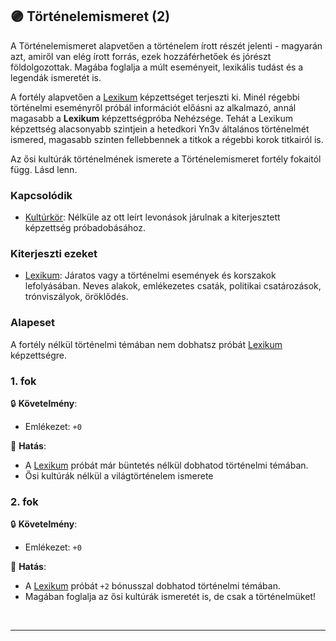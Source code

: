 ## 🟣 Történelemismeret (2)

A Történelemismeret alapvetően a történelem írott részét jelenti - magyarán azt, amiről van elég írott forrás, ezek hozzáférhetőek és jórészt földolgozottak. Magába foglalja a múlt eseményeit, lexikális tudást és a legendák ismeretét is.

A fortély alapvetően a [Lexikum](../kepzettsegek.szekunder/lexikum.md) képzettséget terjeszti ki. Minél régebbi történelmi eseményről próbál információt előásni az alkalmazó, annál magasabb a **Lexikum** képzettségpróba Nehézsége. Tehát a Lexikum képzettség alacsonyabb szintjein a hetedkori Yn3v általános történelmét ismered, magasabb szinten fellebbennek a titkok a régebbi korok titkairól is.

Az ősi kultúrák történelmének ismerete a Történelemismeret fortély fokaitól függ. Lásd lenn.

### Kapcsolódik

- [Kultúrkör](../fortelyok.kiemelt/kulturkor.md): Nélküle az ott leírt levonások járulnak a kiterjesztett képzettség próbadobásához.

### Kiterjeszti ezeket

- [Lexikum](../kepzettsegek.szekunder/lexikum.md): Járatos vagy a történelmi események és korszakok lefolyásában. Neves alakok, emlékezetes csaták, politikai csatározások, trónviszályok, öröklődés.

### Alapeset

A fortély nélkül történelmi témában nem dobhatsz próbát [Lexikum](../kepzettsegek.szekunder/lexikum.md) képzettségre.

### 1. fok

🔒 **Követelmény**:
- Emlékezet: `+0`

🌟 **Hatás**:
- A [Lexikum](../kepzettsegek.szekunder/lexikum.md) próbát már büntetés nélkül dobhatod történelmi témában.
- Ősi kultúrák nélkül a világtörténelem ismerete

### 2. fok

🔒 **Követelmény**:
- Emlékezet: `+0`

🌟 **Hatás**:
- A [Lexikum](../kepzettsegek.szekunder/lexikum.md) próbát `+2` bónusszal dobhatod történelmi témában.
- Magában foglalja az ősi kultúrák ismeretét is, de csak a történelmüket!

<br />

---
